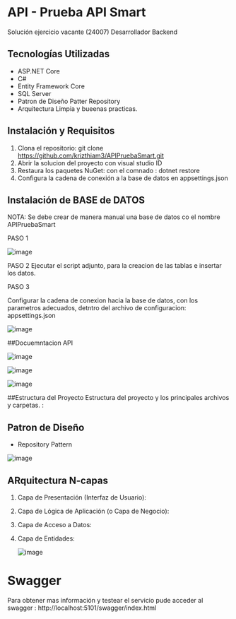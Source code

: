 # API - Prueba API Smart
Solución ejercicio vacante (24007) Desarrollador Backend

## Tecnologías Utilizadas
- ASP.NET Core
- C#
- Entity Framework Core
- SQL Server
- Patron de Diseño Patter Repository
- Arquitectura Limpia y bueenas practicas.

## Instalación y Requisitos

1. Clona el repositorio: git clone https://github.com/krizthiam3/APIPruebaSmart.git
2. Abrir la solucion del proyecto con visual studio ID
3. Restaura los paquetes NuGet: con el comnado : dotnet restore
4. Configura la cadena de conexión a la base de datos en appsettings.json

## Instalación de BASE de DATOS
NOTA: Se  debe crear de manera manual una base de datos co el nombre APIPruebaSmart

PASO 1

![image](https://github.com/krizthiam3/APIPruebaSmart/assets/3958240/b032ecd5-0728-4077-bace-e670ee006e13)

PASO 2 
Ejecutar el script adjunto, para la creacion de las tablas e insertar los datos. 

PASO 3

Configurar la cadena de conexion hacia la base de datos, con los parametros adecuados, detntro del archivo de configuracion: appsettings.json

![image](https://github.com/krizthiam3/APIPruebaSmart/assets/3958240/9b4b4346-5f28-4373-b705-cf728294488a)



##Docuemntacion API

![image](https://github.com/krizthiam3/APIPruebaSmart/assets/3958240/c664f34f-fcd0-463b-9985-59041bae039c)

![image](https://github.com/krizthiam3/APIPruebaSmart/assets/3958240/5862d778-0fa7-40af-a2dd-5766e394ebb0)

![image](https://github.com/krizthiam3/APIPruebaSmart/assets/3958240/7ae19c4c-0a07-47f8-95e4-5c3f20690b17)





##Estructura del Proyecto
Estructura del proyecto y los principales archivos y carpetas. :


## Patron de Diseño 
- Repository Pattern 

![image](https://github.com/krizthiam3/pruebaTekton/assets/3958240/c6a385c9-eda0-470d-be2f-01ffaa50535c)


## ARquitectura N-capas

1. Capa de Presentación (Interfaz de Usuario):
2. Capa de Lógica de Aplicación (o Capa de Negocio):
3. Capa de Acceso a Datos:
4. Capa de Entidades:

   ![image](https://github.com/krizthiam3/pruebaTekton/assets/3958240/5a388f94-5a8a-46f0-9b8b-ff49baeb46cb)




# Swagger
Para obtener mas información y testear el servicio pude acceder al swagger : http://localhost:5101/swagger/index.html
